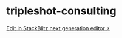 # tripleshot-consulting

[Edit in StackBlitz next generation editor ⚡️](https://stackblitz.com/~/github.com/qemtek/tripleshot-consulting)